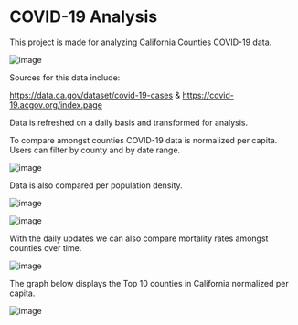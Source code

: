 # COVID-19 Analysis

This project is made for analyzing California Counties COVID-19 data.

![image](https://user-images.githubusercontent.com/49408616/93654426-35d7b980-f9d2-11ea-9ce9-7f41a6fbf9a5.png)

Sources for this data include:

https://data.ca.gov/dataset/covid-19-cases & https://covid-19.acgov.org/index.page

Data is refreshed on a daily basis and transformed for analysis.

To compare amongst counties COVID-19 data is normalized per capita. Users can filter by county and by date range.

![image](https://user-images.githubusercontent.com/49408616/93654445-51db5b00-f9d2-11ea-9612-d2d0e88cde85.png)

Data is also compared per population density. 

![image](https://user-images.githubusercontent.com/49408616/93654468-70d9ed00-f9d2-11ea-9b75-79793e883b9b.png)

![image](https://user-images.githubusercontent.com/49408616/93654482-851dea00-f9d2-11ea-8287-1c71ad362900.png)

With the daily updates we can also compare mortality rates amongst counties over time.

![image](https://user-images.githubusercontent.com/49408616/93654507-a8e13000-f9d2-11ea-8b7a-e52e71f42958.png)

The graph below displays the Top 10 counties in California normalized per capita.

![image](https://user-images.githubusercontent.com/49408616/93654514-bac2d300-f9d2-11ea-94f1-ec050bf04c9b.png)

